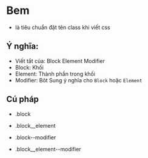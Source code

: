 # Bem
- là tiêu chuẩn đặt tên class khi viết css

## Ý nghĩa:
- Viết tắt của: Block Element Modifier
- Block: Khối
- Element: Thành phần trong khối
- Modifier: Bôt Sung ý nghĩa cho `Block` hoặc `Element`

## Cú pháp

- .block
- .block__element

- .block--modifier
- .block__element--modifier